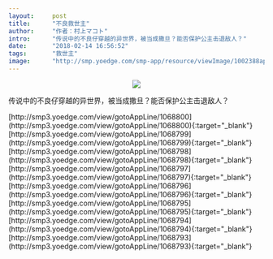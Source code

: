 ```yaml
---
layout:     post
title:      "不良救世主"
author:     "作者：村上マコト"
intro:      "传说中的不良仔穿越的异世界，被当成撒旦？能否保护公主击退敌人？"
date:       "2018-02-14 16:56:52"
tags:       "救世主"
image:      "http://smp.yoedge.com/smp-app/resource/viewImage/1002388appline.png"
---
```

<div style="text-align: center">
<p><img src="http://smp.yoedge.com/smp-app/resource/viewImage/1002388appline.png"/></p>
</div>
<p class="post-meta">
<span>传说中的不良仔穿越的异世界，被当成撒旦？能否保护公主击退敌人？</span>
</p>
[http://smp3.yoedge.com/view/gotoAppLine/1068800](http://smp3.yoedge.com/view/gotoAppLine/1068800){:target="_blank"}
[http://smp3.yoedge.com/view/gotoAppLine/1068799](http://smp3.yoedge.com/view/gotoAppLine/1068799){:target="_blank"}
[http://smp3.yoedge.com/view/gotoAppLine/1068798](http://smp3.yoedge.com/view/gotoAppLine/1068798){:target="_blank"}
[http://smp3.yoedge.com/view/gotoAppLine/1068797](http://smp3.yoedge.com/view/gotoAppLine/1068797){:target="_blank"}
[http://smp3.yoedge.com/view/gotoAppLine/1068796](http://smp3.yoedge.com/view/gotoAppLine/1068796){:target="_blank"}
[http://smp3.yoedge.com/view/gotoAppLine/1068795](http://smp3.yoedge.com/view/gotoAppLine/1068795){:target="_blank"}
[http://smp3.yoedge.com/view/gotoAppLine/1068794](http://smp3.yoedge.com/view/gotoAppLine/1068794){:target="_blank"}
[http://smp3.yoedge.com/view/gotoAppLine/1068793](http://smp3.yoedge.com/view/gotoAppLine/1068793){:target="_blank"}


